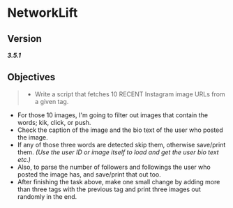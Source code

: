 # NetworkLift

## Version
**_3.5.1_**

## Objectives
> - Write a script that fetches 10 RECENT Instagram image URLs from a given tag.
  - For those 10 images, I'm going to filter out images that contain the words; kik, click, or push.
  - Check the caption of the image and the bio text of the user who posted the image.
  - If any of those three words are detected skip them, otherwise save/print them. _(Use the user ID or image itself to load and get the user bio text etc.)_
  - Also, to parse the number of followers and followings the user who posted the image has, and save/print that out too.
  - After finishing the task above, make one small change by adding more than three tags with the previous tag and print three images out randomly in the end.